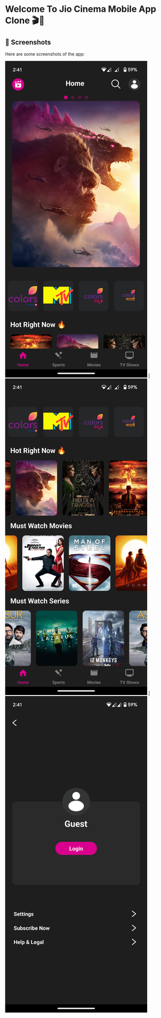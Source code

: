 # Welcome To Jio Cinema Mobile App Clone 🎬📱

## 📸 Screenshots

Here are some screenshots of the app:

![Home Screen](./media/s1.png) | ![Movie Details](./media/s2.png) | ![Media Player](./media/s3.png)
